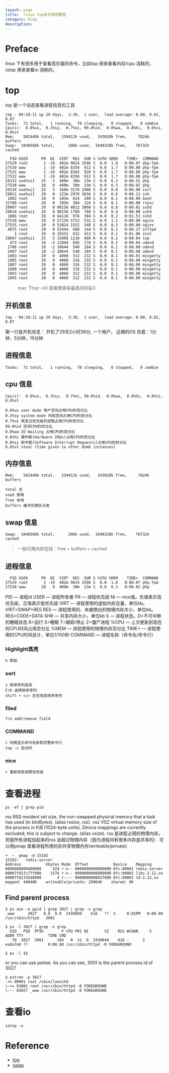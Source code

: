 ```yaml
---
layout: page
title:	linux top命令简明教程
category: blog
description: 
---
```

# Preface
linux 下有很多用于查看高负载的命令，比如top 用来查看内存/cpu 消耗的，iotop 用来查看io 消耗的。

# top
top 是一个动态查看进程信息的工具

	top - 04:18:11 up 29 days,  2:38,  1 user,  load average: 0.00, 0.02, 0.07
	Tasks:  71 total,   1 running,  70 sleeping,   0 stopped,   0 zombie
	Cpu(s):  0.0%us,  0.3%sy,  0.7%ni, 99.0%id,  0.0%wa,  0.0%hi,  0.0%si,  0.0%st
	Mem:    502440k total,   159412k used,   343028k free,     7824k buffers
	Swap:  1048568k total,      248k used,  1048320k free,    76732k cached

	  PID USER      PR  NI  VIRT  RES  SHR S %CPU %MEM    TIME+  COMMAND
	27529 root       1 -19  402m 9024 1596 S  0.0  1.8   0:00.07 php-fpm
	27530 www        1 -19  402m 8356  912 S  0.0  1.7   0:00.00 php-fpm
	27531 www        1 -19  402m 8364  920 S  0.0  1.7   0:00.00 php-fpm
	27532 www        1 -19  402m 8356  912 S  0.0  1.7   0:00.00 php-fpm
	28332 xuehui1   25   5  400m  30m  23m S  0.0  6.3   0:00.52 php
	27538 www       20   0  400m  30m  23m S  0.0  6.3   0:00.02 php
	29134 xuehui1   25   5  168m 3176 2408 S  0.0  0.6   0:00.00 curl
	29011 xuehui1   20   0  123m 2976 1816 S  0.0  0.6   0:00.13 zsh
	 1082 root      20   0  105m  624  280 S  0.0  0.1   0:00.00 bash
	12760 root      20   0  105m  384  224 S  0.0  0.1   0:00.00 rsync
	29007 root      20   0 98156 4012 3060 S  0.0  0.8   0:00.01 sshd
	29010 xuehui1   20   0 98156 1760  788 S  0.0  0.4   0:00.00 sshd
	 1066 root      20   0 64116  976  304 S  0.0  0.2   0:01.53 sshd
	27539 www       20   0 57120 5752  532 S  0.0  1.1   0:00.00 nginx
	27535 root      20   0 53024 1552  348 S  0.0  0.3   0:00.00 nginx
	 4975 root      20   0 52444  688  144 S  0.0  0.1   0:00.27 vsftpd
		1 root      20   0 19352  632  412 S  0.0  0.1   0:01.06 init
	29047 xuehui1   25   5 15008 1236  968 R  0.0  0.2   0:00.04 top
	  473 root      16  -4 11044  856  176 S  0.0  0.2   0:00.04 udevd
	 1706 root      18  -2 10644  540  184 S  0.0  0.1   0:00.00 udevd
	 2487 root      18  -2 10644  540  184 S  0.0  0.1   0:00.00 udevd
	 1083 root      20   0  4060  312  232 S  0.0  0.1   0:00.01 mingetty
	 1085 root      20   0  4060  316  232 S  0.0  0.1   0:00.00 mingetty
	 1087 root      20   0  4060  316  232 S  0.0  0.1   0:00.00 mingetty
	 1090 root      20   0  4060  316  232 S  0.0  0.1   0:00.00 mingetty
	 1093 root      20   0  4060  312  232 S  0.0  0.1   0:00.00 mingetty
	 1095 root      20   0  4060  312  232 S  0.0  0.1   0:00.00 mingetty

> mac 下top -n3 查看使用率最高的的前3

## 开机信息
	top - 04:18:11 up 29 days,  2:38,  1 user,  load average: 0.00, 0.02, 0.07

第一行是开机信息： 开机了29天2小时38分, 一个用户， 近期的OS 负载：1分钟，5分钟，15分钟

## 进程信息
	Tasks:  71 total,   1 running,  70 sleeping,   0 stopped,   0 zombie

## cpu 信息
	Cpu(s):  0.0%us,  0.3%sy,  0.7%ni, 99.0%id,  0.0%wa,  0.0%hi,  0.0%si,  0.0%st

	0.0%us user mode 用户空间占用CPU的百分比
	0.3%sy system mode 内核空间占用CPU的百分比
	0.7%ni 改变过优先级的进程占用CPU的百分比
	99.0%id 空闲CPU的百分比
	0.0%wa IO Waiting 占用CPU的百分比
	0.0%hi 硬中断(Hardware IRQs)占用CPU的百分比
	0.0%si 软中断(Software Interrupt Requests)占用CPU的百分比
	0.0%st steal (time given to other DomU instances)

## 内存信息
	Mem:    502440k total,   159412k used,   343028k free,     7824k buffers

	total 总
	used 使用
	free 未用
	buffers 缓冲交换区占用

## swap 信息
	Swap:  1048568k total,      248k used,  1048320k free,    76732k cached

> 一般可用内存包括：free + buffers + cached

## 进程信息

	  PID USER      PR  NI  VIRT  RES  SHR S %CPU %MEM    TIME+  COMMAND
	27529 root       1 -19  402m 9024 1596 S  0.0  1.8   0:00.07 php-fpm
	27538 www       20   0  400m  30m  23m S  0.0  6.3   0:00.02 php

PID — 进程id
USER — 进程所有者
PR — 进程优先级
NI — nice值。负值表示高优先级，正值表示低优先级
VIRT — 进程使用的虚拟内存总量，单位kb。VIRT=SWAP+RES
RES — 进程使用的、未被换出的物理内存大小，单位kb。RES=CODE+DATA
SHR — 共享内存大小，单位kb
S — 进程状态。D=不可中断的睡眠状态 R=运行 S=睡眠 T=跟踪/停止 Z=僵尸进程
%CPU — 上次更新到现在的CPU时间占用百分比
%MEM — 进程使用的物理内存百分比
TIME+ — 进程使用的CPU时间总计，单位1/100秒
COMMAND — 进程名称（命令名/命令行）


### Highlight高亮
	h 帮助

### sort
	x 排序序列高亮
	F/O 选择排序序列
	shift + </> 左右改变排序序列

### filed
	f/o add/remove field

### COMMAND
	c 切换显示命令名称和完整命令行
	top -c 启动时

### nice
	r 重新安排进程优先级
	

# 查看进程
	ps -ef | grep pid

rss       RSS    resident set size, the non-swapped physical memory that a task has used (in kiloBytes). (alias rssize, rsz).
vsz       VSZ    virtual memory size of the process in KiB (1024-byte units). Device mappings are currently excluded; this is subject to change. (alias vsize).
rss 是进程占用的物理内存，但是所有进程加起来的rss 会超过物理内存（因为进程间有很多内存是共享的）
可以用pmap 查看进程所用的非共享物理内存(writeable/private)

	➜  ~  pmap -d 15102
	15102:   redis-server
	Address           Kbytes Mode  Offset           Device    Mapping
	0000000000400000     424 r-x-- 0000000000000000 0fc:00001 redis-server
	00007fd1fc77f000    1576 r-x-- 0000000000000000 0fc:00001 libc-2.12.so
	00007fd1fd3d6000       4 r---- 000000000001f000 0fc:00001 ld-2.12.so
	mapped: 40048K    writeable/private: 29064K    shared: 0K

## Find parent process 
	$ ps aux -o ppid | grep 3027 | grep -v grep
	_www      3027   0.0  0.0  2438040    616   ??  S     8:01PM   0:00.00 /usr/sbin/httpd   3001

	$ ps -l 3027 | grep -v grep
	  UID   PID  PPID        F CPU PRI NI       SZ    RSS WCHAN     S     ADDR TTY           TIME CMD
	   70  3027  3001      104   0  31  0  2438040    616 -      S     eada7e0 ??         0:00.00 /usr/sbin/httpd -D FOREGROUND

	$ ps -l $$

or you can use pstree.  As you can see, 3001 is the parent process id of 3027.

	$ pstree -p 3027
	-+= 00001 root /sbin/launchd
	\-+= 03001 root /usr/sbin/httpd -D FOREGROUND
	\--- 03027 _www /usr/sbin/httpd -D FOREGROUND

# 查看io

	iotop -o

# Reference
- [top]
- [swap]

[top]: http://www.cnblogs.com/peida/archive/2012/12/24/2831353.html
[swap]: http://blog.csdn.net/xiangliangyu/article/details/8213127
[mysql swap]: http://blog.sina.com.cn/s/blog_4e46604d01016sp0.html
